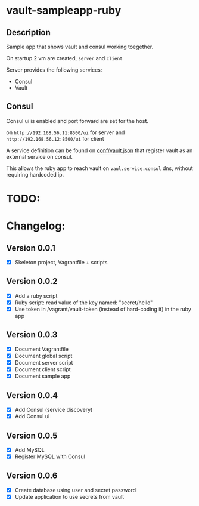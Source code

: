 # vault-sampleapp-ruby

## Description

Sample app that shows vault and consul working toegether.

On startup 2 vm are created, `server` and `client`

Server provides the following services:
- Consul
- Vault

## Consul
Consul ui is enabled and port forward are set for the host.

on `http://192.168.56.11:8500/ui` for server and `http://192.168.56.12:8500/ui` for client

A service definition can be found on [conf/vault.json](conf/vault.json) that register vault as an external service on consul.

This allows the ruby app to reach vault on `vaul.service.consul` dns, without requiring hardcoded ip.

# TODO:

# Changelog:

## Version 0.0.1
- [x] Skeleton project, Vagrantfile + scripts

## Version 0.0.2
- [x] Add a ruby script
- [x] Ruby script: read value of the key named: "secret/hello"
- [x] Use token in /vagrant/vault-token (instead of hard-coding it) in the ruby app

## Version 0.0.3
- [x] Document Vagrantfile
- [x] Document global script
- [x] Document server script
- [x] Document client script
- [x] Document sample app

## Version 0.0.4
- [x] Add Consul (service discovery)
- [x] Add Consul ui

## Version 0.0.5
- [x] Add MySQL 
- [x] Register MySQL with Consul

## Version 0.0.6
- [x] Create database using user and secret password
- [x] Update application to use secrets from vault
